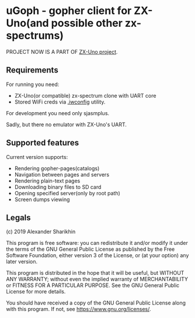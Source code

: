 # uGoph - gopher client for ZX-Uno(and possible other zx-spectrums)

PROJECT NOW IS A PART OF [ZX-Uno project](https://github.com/antoniovillena/zxuno).

## Requirements

For running you need:
 * ZX-Uno(or compatible) zx-spectrum clone with UART core
 * Stored WiFi creds via [.iwconfig](https://github.com/nihirash/iwconfig) utility.

For development you need only sjasmplus. 

Sadly, but there no emulator with ZX-Uno's UART.

## Supported features

Current version supports:

 * Rendering gopher-pages(catalogs)
 * Navigation between pages and servers
 * Rendering plain-text pages
 * Downloading binary files to SD card
 * Opening specified server(only by root path)
 * Screen dumps viewing

## Legals

(c) 2019 Alexander Sharikhin

This program is free software: you can redistribute it and/or modify
it under the terms of the GNU General Public License as published by
the Free Software Foundation, either version 3 of the License, or
(at your option) any later version.

This program is distributed in the hope that it will be useful,
but WITHOUT ANY WARRANTY; without even the implied warranty of
MERCHANTABILITY or FITNESS FOR A PARTICULAR PURPOSE.  See the
GNU General Public License for more details.

You should have received a copy of the GNU General Public License
along with this program.  If not, see <https://www.gnu.org/licenses/>.
